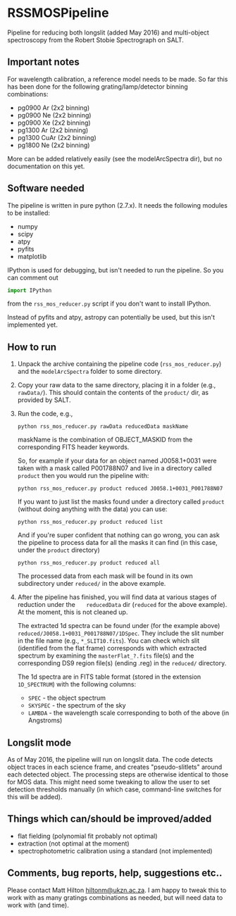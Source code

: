 # RSSMOSPipeline
Pipeline for reducing both longslit (added May 2016) and multi-object spectroscopy from the Robert Stobie Spectrograph on SALT.

## Important notes
For wavelength calibration, a reference model needs to be made. So far this has been done for
the following grating/lamp/detector binning combinations:

* pg0900 Ar (2x2 binning)
* pg0900 Ne (2x2 binning)
* pg0900 Xe (2x2 binning)
* pg1300 Ar (2x2 binning)
* pg1300 CuAr (2x2 binning)
* pg1800 Ne (2x2 binning)

More can be added relatively easily (see the modelArcSpectra dir), but no documentation on 
this yet.

## Software needed

The pipeline is written in pure python (2.7.x). It needs the following modules to be installed:

* numpy
* scipy
* atpy
* pyfits
* matplotlib

IPython is used for debugging, but isn't needed to run the pipeline. So you can comment out
```python
import IPython
``` 
from the `rss_mos_reducer.py` script if you don't want to install IPython.

Instead of pyfits and atpy, astropy can potentially be used, but this isn't implemented yet.

## How to run

1. Unpack the archive containing the pipeline code (`rss_mos_reducer.py`) and the `modelArcSpectra`
folder to some directory.

2. Copy your raw data to the same directory, placing it in a folder (e.g., `rawData/`). This 
should contain the contents of the `product/` dir, as provided by SALT.

3.  Run the code, e.g.,

    ```
    python rss_mos_reducer.py rawData reducedData maskName
    ```

    maskName is the combination of OBJECT_MASKID from the corresponding FITS header keywords.
    
    So, for example if your data for an object named J0058.1+0031 were taken with a mask called 
    P001788N07 and live in a directory called `product` then you would run the pipeline with:

    ```
    python rss_mos_reducer.py product reduced J0058.1+0031_P001788N07
    ```
    
    If you want to just list the masks found under a directory called `product` (without doing anything
    with the data) you can use:
    
    ```
    python rss_mos_reducer.py product reduced list
    ```
    
    And if you're super confident that nothing can go wrong, you can ask the pipeline to process
    data for all the masks it can find (in this case, under the `product` directory)
    
    ```
    python rss_mos_reducer.py product reduced all
    ```
    
    The processed data from each mask will be found in its own subdirectory under `reduced/` in the above
    example.

4.  After the pipeline has finished, you will find data at various stages of reduction under the
`   reducedData` dir (`reduced` for the above example). At the moment, this is not cleaned up.

    The extracted 1d spectra can be found under (for the example above) `reduced/J0058.1+0031_P001788N07/1DSpec`.
    They include the slit number in the file name (e.g., `*_SLIT10.fits`). You can check which slit
    (identified from the flat frame) corresponds with which extracted spectrum by examining the
    `masterFlat_?.fits` file(s) and the corresponding DS9 region file(s) (ending .reg) in the `reduced/`
    directory.

    The 1d spectra are in FITS table format (stored in the extension `1D_SPECTRUM`) with the following 
    columns:

    * `SPEC` 		- the object spectrum
    * `SKYSPEC` 	- the spectrum of the sky
    * `LAMBDA`	- the wavelength scale corresponding to both of the above (in Angstroms)

## Longslit mode

As of May 2016, the pipeline will run on longslit data. The code detects object traces in each science frame,
and creates "pseudo-slitlets" around each detected object. The processing steps are otherwise identical to those
for MOS data. This might need some tweaking to allow the user to set detection thresholds manually (in which
case, command-line switches for this will be added).

## Things which can/should be improved/added
* flat fielding (polynomial fit probably not optimal)
* extraction (not optimal at the moment)
* spectrophotometric calibration using a standard (not implemented)

## Comments, bug reports, help, suggestions etc..
Please contact Matt Hilton <hiltonm@ukzn.ac.za>. I am happy to tweak this to work with as many
gratings combinations as needed, but will need data to work with (and time).

